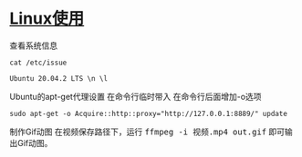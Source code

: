 # [Linux使用](https://github.com/huaizhixu/Huaizhi-Blog/issues/9)

查看系统信息
```
cat /etc/issue

Ubuntu 20.04.2 LTS \n \l

```

Ubuntu的apt-get代理设置
在命令行临时带入
在命令行后面增加-o选项

```
sudo apt-get -o Acquire::http::proxy="http://127.0.0.1:8889/" update
```
制作Gif动图
在视频保存路径下，运行 <kbd>ffmpeg -i 视频.mp4 out.gif</kbd> 即可输出Gif动图。